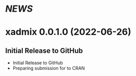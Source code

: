# *NEWS* 

# xadmix 0.0.1.0 (2022-06-26)

## Initial Release to GitHub

- Initial Release to GitHub
- Preparing submission for to CRAN
